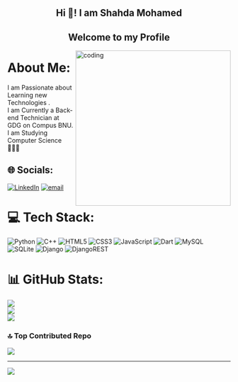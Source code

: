 <h2 align="center">Hi 👋! I am Shahda Mohamed</h2>
<h2 align="center"> Welcome to my Profile</h2>


<img align="right" alt="coding" width="350" src="https://media1.giphy.com/media/v1.Y2lkPTc5MGI3NjExOHM1Nmh4NHQyYjd0MjhpaW5qbGd4ZXR1b3h6ZnUyMm5jYWlpc2hieCZlcD12MV9pbnRlcm5hbF9naWZfYnlfaWQmY3Q9Zw/LHZyixOnHwDDy/giphy.webp">

# About Me:
I am Passionate about Learning new Technologies .<br>I am Currently a Back-end Technician at GDG on Compus BNU.<br>I am Studying Computer Science 👩🏻‍💻


## 🌐 Socials:
[![LinkedIn](https://img.shields.io/badge/LinkedIn-%230077B5.svg?logo=linkedin&logoColor=white)](https://www.linkedin.com/in/shahda-mohamed-178537280?utm_source=share&utm_campaign=share_via&utm_content=profile&utm_medium=ios_app) [![email](https://img.shields.io/badge/Email-D14836?logo=gmail&logoColor=white)](mailto:shahdamohamedabotalb@gmail.com) 

# 💻 Tech Stack:
![Python](https://img.shields.io/badge/python-3670A0?style=for-the-badge&logo=python&logoColor=ffdd54) 
![C++](https://img.shields.io/badge/c++-%2300599C.svg?style=for-the-badge&logo=c%2B%2B&logoColor=white) 
![HTML5](https://img.shields.io/badge/html5-%23E34F26.svg?style=for-the-badge&logo=html5&logoColor=white) 
![CSS3](https://img.shields.io/badge/css3-%231572B6.svg?style=for-the-badge&logo=css3&logoColor=white) 
![JavaScript](https://img.shields.io/badge/javascript-%23323330.svg?style=for-the-badge&logo=javascript&logoColor=%23F7DF1E) 
![Dart](https://img.shields.io/badge/dart-%230175C2.svg?style=for-the-badge&logo=dart&logoColor=white)
![MySQL](https://img.shields.io/badge/mysql-4479A1.svg?style=for-the-badge&logo=mysql&logoColor=white)
![SQLite](https://img.shields.io/badge/sqlite-%2307405e.svg?style=for-the-badge&logo=sqlite&logoColor=white)
![Django](https://img.shields.io/badge/django-%23092E20.svg?style=for-the-badge&logo=django&logoColor=white)
![DjangoREST](https://img.shields.io/badge/DJANGO-REST-ff1709?style=for-the-badge&logo=django&logoColor=white&color=ff1709&labelColor=gray)

# 📊 GitHub Stats:
![](https://github-readme-stats.vercel.app/api?username=shahdamohamed&theme=dark&hide_border=false&include_all_commits=true&count_private=true)<br/>
![](https://nirzak-streak-stats.vercel.app/?user=shahdamohamed&theme=dark&hide_border=false)<br/>
![](https://github-readme-stats.vercel.app/api/top-langs/?username=shahdamohamed&theme=dark&hide_border=false&include_all_commits=true&count_private=true&layout=compact)

### 🔝 Top Contributed Repo
![](https://github-contributor-stats.vercel.app/api?username=shahdamohamed&limit=5&theme=dark&combine_all_yearly_contributions=true)

---
[![](https://visitcount.itsvg.in/api?id=shahdamohamed&icon=0&color=0)](https://visitcount.itsvg.in)

<!-- Proudly created with GPRM ( https://gprm.itsvg.in ) -->

